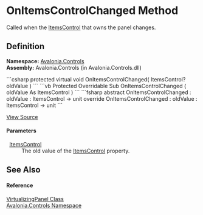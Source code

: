# OnItemsControlChanged Method


Called when the <a href="P_Avalonia_Controls_VirtualizingPanel_ItemsControl">ItemsControl</a> that owns the panel changes.



## Definition
**Namespace:** <a href="N_Avalonia_Controls">Avalonia.Controls</a>  
**Assembly:** Avalonia.Controls (in Avalonia.Controls.dll)

<Tabs groupId="api-code-preview">
<TabItem value="csharp" label="C#">
```csharp
protected virtual void OnItemsControlChanged(
	ItemsControl? oldValue
)
```
</TabItem>
<TabItem value="vb" label="VB">
```vb
Protected Overridable Sub OnItemsControlChanged ( 
	oldValue As ItemsControl
)
```
</TabItem>
<TabItem value="fsharp" label="F#">
```fsharp
abstract OnItemsControlChanged : 
        oldValue : ItemsControl -> unit 
override OnItemsControlChanged : 
        oldValue : ItemsControl -> unit 
```
</TabItem>
</Tabs>



<a href="https://github.com/AvaloniaUI/Avalonia/tree/master/src/Avalonia.Controls/VirtualizingPanel.cs#L118" title="View the source code">View Source</a>



#### Parameters
<dl><dt>  <a href="T_Avalonia_Controls_ItemsControl">ItemsControl</a></dt><dd>The old value of the <a href="P_Avalonia_Controls_VirtualizingPanel_ItemsControl">ItemsControl</a> property.</dd></dl>

## See Also


#### Reference
<a href="T_Avalonia_Controls_VirtualizingPanel">VirtualizingPanel Class</a>  
<a href="N_Avalonia_Controls">Avalonia.Controls Namespace</a>  

